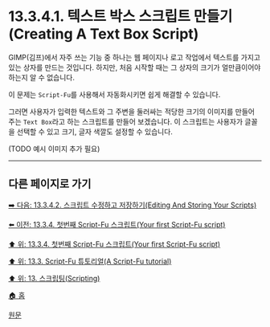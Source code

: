 # 13.3.4.1. 텍스트 박스 스크립트 만들기(Creating A Text Box Script)
GIMP(김프)에서 자주 쓰는 기능 중 하나는 웹 페이지나 로고 작업에서 텍스트를 가지고 있는 상자를 만드는 것입니다. 하지만, 처음 시작할 때는 그 상자의 크기가 얼만큼이어야 하는지 알 수 없습니다. 

이 문제는 `Script-Fu`를 사용해서 자동화시키면 쉽게 해결할 수 있습니다.

그러면 사용자가 입력한 텍스트와 그 주변을 둘러싸는 적당한 크기의 이미지를 만들어 주는 `Text Box`라고 하는 스크립트를 만들어 보겠습니다. 이 스크립트는 사용자가 글꼴을 선택할 수 있고 크기, 글자 색깔도 설정할 수 있습니다.

(TODO 예시 이미지 추가 필요)

***

## 다른 페이지로 가기

[➡️ 다음: 13.3.4.2. 스크립트 수정하고 저장하기(Editing And Storing Your Scripts)](./13-03-04-02-editing_and_storing_your_scripts.md)

[⬅️ 이전: 13.3.4. 첫번째 Script-Fu 스크립트(Your first Script-Fu script)](./13-03-04-00-your-first-script-fu-script.md)

[⬆️ 위: 13.3.4. 첫번째 Script-Fu 스크립트(Your first Script-Fu script)](./13-03-04-00-your-first-script-fu-script.md)

[⬆️ 위: 13.3. Script-Fu 튜토리얼(A Script-Fu tutorial)](./13-03-00-a-script-fu-tutorial.md)

[⬆️ 위: 13. 스크립팅(Scripting)](./13-00-scripting.md)

[🏠 홈](./00-home.md)

[원문](https://docs.gimp.org/2.10/ko/gimp-using-script-fu-tutorial-first-script.html)